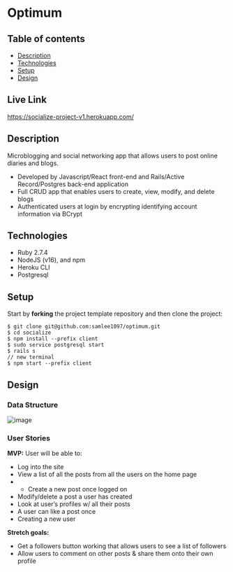 # Optimum

## Table of contents
* [Description](#general-info)
* [Technologies](#technologies)
* [Setup](#setup)
* [Design](#design)

<a name="live-link"/>

## Live Link

https://socialize-project-v1.herokuapp.com/

<a name="general-info"/>

## Description

Microblogging and social networking app that allows users to post online diaries and blogs.

* Developed by Javascript/React front-end and Rails/Active Record/Postgres back-end application
* Full CRUD app that enables users to create, view, modify, and delete blogs
* Authenticated users at login by encrypting identifying account information via BCrypt

<a name="technologies"/>

## Technologies

- Ruby 2.7.4
- NodeJS (v16), and npm
- Heroku CLI
- Postgresql

<a name="setup"/>

## Setup

Start by **forking** the project template repository and then clone the project:

```console
$ git clone git@github.com:samlee1097/optimum.git
$ cd socialize
$ npm install --prefix client
$ sudo service postgresql start
$ rails s
// new terminal
$ npm start --prefix client
```

## Design

<a name="design"/>

### Data Structure

![image](https://user-images.githubusercontent.com/87099910/146798717-55e2b748-4d7a-42fb-8011-621e2149497d.png)

### User Stories

**MVP:**
User will be able to:
* Log into the site 
* View a list of all the posts from all the users on the home page 
* * Create a new post once logged on 
* Modify/delete a post a user has created 
* Look at user’s profiles w/ all their posts 
* A user can like a post once 
* Creating a new user 

**Stretch goals:**
* Get a followers button working that allows users to see a list of followers
* Allow users to comment on other posts & share them onto their own profile


